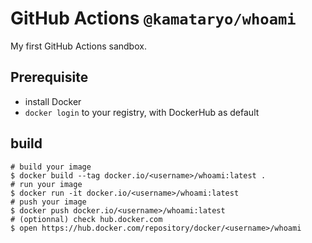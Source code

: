 # GitHub Actions `@kamataryo/whoami`

My first GitHub Actions sandbox.

## Prerequisite

- install Docker
- `docker login` to your registry, with DockerHub as default

## build

```shell
# build your image
$ docker build --tag docker.io/<username>/whoami:latest .
# run your image
$ docker run -it docker.io/<username>/whoami:latest
# push your image
$ docker push docker.io/<username>/whoami:latest
# (optionnal) check hub.docker.com
$ open https://hub.docker.com/repository/docker/<username>/whoami
```
